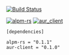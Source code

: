 [![Build Status](https://travis-ci.org/BahNahNah/rust-arch.svg?branch=master)](https://travis-ci.org/BahNahNah/rust-arch)

[![alpm-rs](https://img.shields.io/crates/v/alpm-rs.svg?label=alpm-rs)](https://crates.io/crates/alpm-rs)
[![aur_client](https://img.shields.io/crates/v/aur_client.svg?label=aur_client)](https://crates.io/crates/aur_client)



    [dependencies]

    alpm-rs = "0.1.1"
    aur-client = "0.1.0"